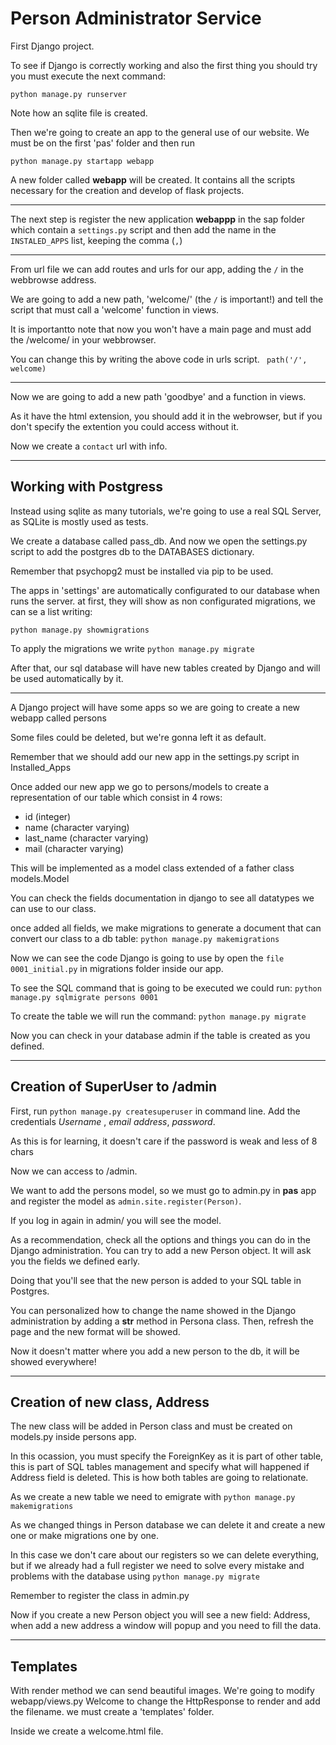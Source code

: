 # Person Administrator Service

First Django project.

To see if Django is correctly working and also the first thing you should try you must 
execute the next command:

`python manage.py runserver`

Note how an sqlite file is created.

Then we're going to create an app to the general use of our website. We must be on the first 'pas' folder
and then run

`python manage.py startapp webapp`

A new folder called **webapp** will be created. It contains all the scripts necessary for the creation and develop of
flask projects.

-----------

The next step is register the new application **webappp** in  the sap folder which contain a ``settings.py`` script
and then add the name in the ``INSTALED_APPS`` list, keeping the comma (`,`)

---------------

From url file we can add routes and urls for our app, adding the ``/`` in the webbrowse address.

We are going to add a new path, 'welcome/' (the `/` is important!) and tell the script that
must call a 'welcome' function in views.

It is importantto note that now you won't have a main page and must add the /welcome/ in
your webbrowser.

You can change this by writing the above code in urls script.
`` path('/', welcome)``

-----------------

Now we are going to add a new path 'goodbye' and a function in views.

As it have the html extension, you should add it in the webrowser, but if you don't specify
the extention you could access without it.

Now we create a `contact` url with info.

----------------

## Working with Postgress

Instead using sqlite as many tutorials, we're going to use a real SQL Server, as SQLite
is mostly used as tests.

We create a database called pass_db. And now we open the settings.py script to add the
postgres db to the DATABASES dictionary.

Remember that psychopg2 must be installed via pip to be used.

The apps in 'settings' are automatically configurated to our database when runs the server.
at first, they will show as non configurated migrations, we can se a list writing:

``python manage.py showmigrations``

To apply the migrations we write
``python manage.py migrate``

After that, our sql database will have new tables created by Django and will be used
automatically by it.

---------------------

A Django project will have some apps so we are going to create a new webapp
called persons

Some files could be deleted, but we're gonna left it as default.

Remember that we should add our new app in the settings.py script in Installed_Apps


Once added our new app we go to persons/models to create a representation of our table which
consist in 4 rows:
- id (integer)
- name (character varying)
- last_name (character varying)
- mail (character varying)

This will be implemented as a model class extended of a father class models.Model

You can check the fields documentation in django to see all datatypes we can use to our
class.

once added all fields, we make migrations to generate a document that can convert
our class to a db table:
``python manage.py makemigrations``

Now we can see the code Django is going to use by open the ``file 0001_initial.py`` in migrations folder
inside our app.

To see the SQL command that is going to be executed we could run:
``python manage.py sqlmigrate persons 0001``

To create the table we will run the command:
``python manage.py migrate``

Now you can check in your database admin if the table is created as you defined.

-----------------

## Creation of SuperUser to /admin

First, run ``python manage.py createsuperuser`` in command line. 
Add the credentials _Username_ , _email address_, _password_.

As this is for learning, it doesn't care if the password is weak and less of 8 chars

Now we can access to /admin.

We want to add the persons model, so we must go to admin.py in **pas** app and register
the model as ``admin.site.register(Person)``.

If you log in again in admin/ you will see the model.

As a recommendation, check all the options and things you can do in the Django administration.
You can try to add a new Person object. It will ask you the fields we defined early.

Doing that you'll see that the new person is added to your SQL table in Postgres.

You can personalized how to change the name showed in the Django administration by adding a
__str__ method in Persona class. Then, refresh the page and the new format will be showed.

Now it doesn't matter where you add a new person to the db, it will be showed everywhere!

--------------

## Creation of new class, Address

The new class will be added in Person class and must be created on models.py inside persons app.

In this ocassion, you must specify the ForeignKey as it is part of other table, this is part
of SQL tables management and specify what will happened if Address field is deleted.
This is how both tables are going to relationate.

As we create a new table we need to emigrate with ``python manage.py makemigrations``

As we changed things in Person database we can delete it and create a new one or make migrations one by one.

In this case we don't care about our registers so we can delete everything, but if we already had a full register
we need to solve every mistake and problems with the database using ``python manage.py migrate``

Remember to register the class in admin.py

Now if you create a new Person object you will see a new field: Address, when add a new address a window
will popup and you need to fill the data.

----------------

## Templates

With render method we can send beautiful images.
We're going to modify webapp/views.py Welcome to change the HttpResponse to render and add the filename.
we must create a 'templates' folder.

Inside we create a welcome.html file.



